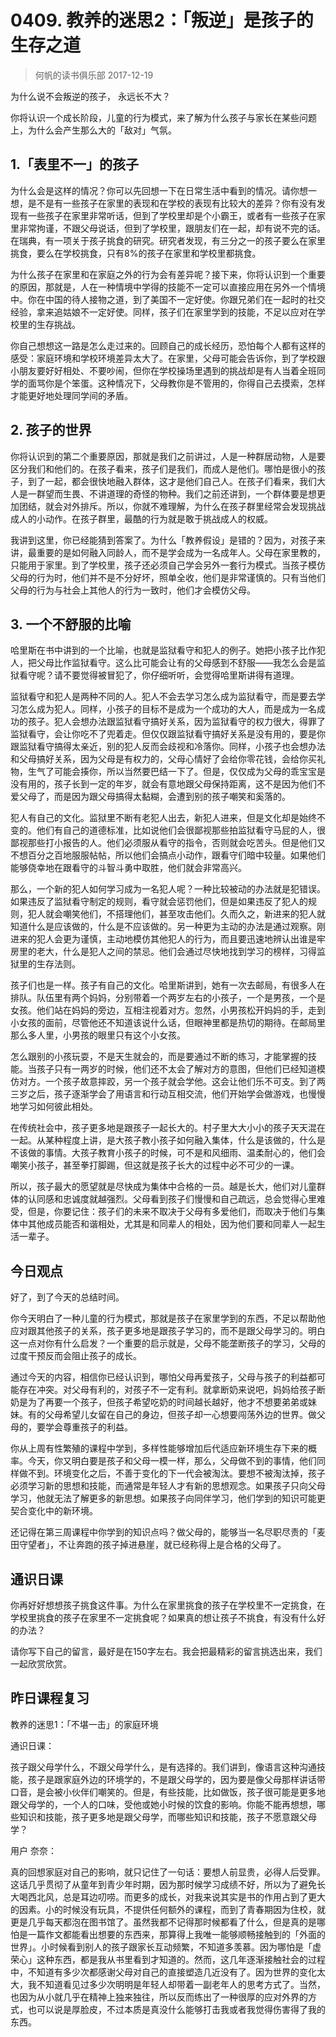 # 0409. 教养的迷思2：「叛逆」是孩子的生存之道
> 何帆的读书俱乐部
2017-12-19

为什么说不会叛逆的孩子， 永远长不大？

你将认识一个成长阶段，儿童的行为模式，来了解为什么孩子与家长在某些问题上，为什么会产生那么大的「敌对」气氛。

## 1.「表里不一」的孩子
为什么会是这样的情况？你可以先回想一下在日常生活中看到的情况。请你想一想，是不是有一些孩子在家里的表现和在学校的表现有比较大的差异？你有没有发现有一些孩子在家里非常听话，但到了学校里却是个小霸王，或者有一些孩子在家里非常拘谨，不跟父母说话，但到了学校里，跟朋友们在一起，却有说不完的话。在瑞典，有一项关于孩子挑食的研究。研究者发现，有三分之一的孩子要么在家里挑食，要么在学校挑食，只有8%的孩子在家里和学校里都挑食。

为什么孩子在家里和在家庭之外的行为会有差异呢？接下来，你将认识到一个重要的原因，那就是，人在一种情境中学得的技能不一定可以直接应用在另外一个情境中。你在中国的待人接物之道，到了美国不一定好使。你跟兄弟们在一起时的社交经验，拿来追姑娘不一定好使。同样，孩子们在家里学到的技能，不足以应对在学校里的生存挑战。

你自己想想这一路是怎么走过来的。回顾自己的成长经历，恐怕每个人都有这样的感受：家庭环境和学校环境差异太大了。在家里，父母可能会告诉你，到了学校跟小朋友要好好相处、不要吵闹，但你在学校操场里遇到的挑战却是有人当着全班同学的面骂你是个笨蛋。这种情况下，父母教你是不管用的，你得自己去摸索，怎样才能更好地处理同学间的矛盾。

## 2. 孩子的世界
你将认识到的第二个重要原因，那就是我们之前讲过，人是一种群居动物，人是要区分我们和他们的。在孩子看来，孩子们是我们，而成人是他们。哪怕是很小的孩子，到了一起，都会很快地融入群体，这才是他们自己人。在孩子们看来，我们大人是一群望而生畏、不讲道理的奇怪的物种。我们之前还讲到，一个群体要是想更加团结，就会对外排斥。所以，你就不难理解，为什么在孩子群里经常会发现挑战成人的小动作。在孩子群里，最酷的行为就是敢于挑战成人的权威。

我讲到这里，你已经能猜到答案了。为什么「教养假设」是错的？因为，对孩子来讲，最重要的是如何融入同龄人，而不是学会成为一名成年人。父母在家里教的，只能用于家里。到了学校里，孩子还必须自己学会另外一套行为模式。当孩子模仿父母的行为时，他们并不是不分好坏，照单全收，他们是非常谨慎的。只有当他们父母的行为与社会上其他人的行为一致时，他们才会模仿父母。

## 3. 一个不舒服的比喻
哈里斯在书中讲到的一个比喻，也就是监狱看守和犯人的例子。她把小孩子比作犯人，把父母比作监狱看守。这么比可能会让有的父母感到不舒服——我怎么会是监狱看守呢？请不要觉得被冒犯了，你仔细听听，会觉得哈里斯讲得有道理。

监狱看守和犯人是两种不同的人。犯人不会去学习怎么成为监狱看守，而是要去学习怎么成为犯人。同样，小孩子的目标不是成为一个成功的大人，而是成为一名成功的孩子。犯人会想办法跟监狱看守搞好关系，因为监狱看守的权力很大，得罪了监狱看守，会让你吃不了兜着走。但仅仅跟监狱看守搞好关系是没有用的，要是你跟监狱看守搞得太亲近，别的犯人反而会歧视和冷落你。同样，小孩子也会想办法和父母搞好关系，因为父母是有权力的，父母心情好了会给你零花钱，会给你买礼物，生气了可能会揍你，所以当然要巴结一下了。但是，仅仅成为父母的乖宝宝是没有用的，孩子长到一定的年岁，就会有意地跟父母保持距离，这不是因为他们不爱父母了，而是因为跟父母搞得太黏糊，会遭到别的孩子嘲笑和奚落的。

犯人有自己的文化。监狱里不断有老犯人出去，新犯人进来，但是文化却是始终不变的。他们有自己的道德标准，比如说他们会很鄙视那些拍监狱看守马屁的人，很鄙视那些打小报告的人。他们必须服从看守的指令，否则就会吃苦头。但是他们又不想百分之百地服服帖帖，所以他们会搞点小动作，跟看守们暗中较量。如果他们能够侥幸地在跟看守的斗智斗勇中取胜，他们就会非常高兴。

那么，一个新的犯人如何学习成为一名犯人呢？一种比较被动的办法就是犯错误。如果违反了监狱看守制定的规则，看守就会惩罚他们，但是如果违反了犯人的规则，犯人就会嘲笑他们，不搭理他们，甚至攻击他们。久而久之，新进来的犯人就知道什么是应该做的，什么是不应该做的。另一种更为主动的办法是通过观察。刚进来的犯人会更为谨慎，主动地模仿其他犯人的行为，而且要迅速地辨认出谁是牢房里的老大，什么是犯人之间的禁忌。他们会通过尽快地找到学习的榜样，习得监狱里的生存法则。 

孩子们也是一样。孩子有自己的文化。哈里斯讲到，她有一次去邮局，有很多人在排队。队伍里有两个妈妈，分别带着一个两岁左右的小孩子，一个是男孩，一个是女孩。他们站在妈妈的旁边，互相注视着对方。忽然，小男孩松开妈妈的手，走到小女孩的面前，尽管他还不知道该说什么话，但眼神里都是热切的期待。在邮局里那么多人里，小男孩的眼里只有这个小女孩。

怎么跟别的小孩玩耍，不是天生就会的，而是要通过不断的练习，才能掌握的技能。当孩子只有一两岁的时候，他们还不太会了解对方的意图，但他们已经知道模仿对方。一个孩子故意摔跤，另一个孩子就会学他。这会让他们乐不可支。到了两三岁之后，孩子逐渐学会了用语言和行动互相交流，他们开始学会做游戏，也慢慢地学习如何彼此相处。

在传统社会中，孩子更多地是跟孩子一起长大的。村子里大大小小的孩子天天混在一起。从某种程度上讲，是大孩子教小孩子如何融入集体，什么是该做的，什么是不该做的事情。大孩子教育小孩子的时候，可不是和风细雨、温柔耐心的，他们会嘲笑小孩子，甚至拳打脚踢，但这就是孩子长大的过程中必不可少的一课。

所以，孩子最大的愿望就是尽快成为集体中合格的一员。越是长大，他们对儿童群体的认同感和忠诚度就越强烈。父母看到孩子们慢慢和自己疏远，总会觉得心里难受，但是，你要记住：孩子们的未来不取决于父母有多爱他们，而取决于他们与集体中其他成员能否和谐相处，尤其是和同辈人的相处，因为他们要和同辈人一起生活一辈子。

## 今日观点
好了，到了今天的总结时间。

你今天明白了一种儿童的行为模式，那就是孩子在家里学到的东西，不足以帮助他应对跟其他孩子的关系，孩子更多地是跟孩子学习的，而不是跟父母学习的。明白这一点对你有什么启发？一个重要的启示就是，父母不能垄断孩子的学习，父母的过度干预反而会阻止孩子的成长。

通过今天的内容，相信你已经认识到，哪怕父母再爱孩子，父母与孩子的利益都可能存在冲突。对父母有利的，对孩子不一定有利。就拿断奶来说吧，妈妈给孩子断奶是为了再要一个孩子，但孩子希望吃奶的时间越长越好，他才不想要弟弟或妹妹。有的父母希望儿女留在自己的身边，但孩子却一心想要闯荡外边的世界。做父母的，要学会尊重孩子的利益。

你从上周有性繁殖的课程中学到，多样性能够增加后代适应新环境生存下来的概率。今天，你又明白要是孩子和父母一模一样，那么，父母做不到的事情，他们同样做不到。环境变化之后，不善于变化的下一代会被淘汰。要想不被淘汰掉，孩子必须学习新的思想和技能，而通常是年轻人才有新的思想观念。如果孩子只向父母学习，他就无法了解更多的新思想。如果孩子向同伴学习，他们学到的知识可能更契合变化中的新环境。

还记得在第三周课程中你学到的知识点吗？做父母的，能够当一名尽职尽责的「麦田守望者」，不让奔跑的孩子掉进悬崖，就已经称得上是合格的父母了。

## 通识日课
你再好好想想孩子挑食这件事。为什么在家里挑食的孩子在学校里不一定挑食，在学校里挑食的孩子在家里不一定挑食呢？如果真的想让孩子不挑食，有没有什么好的办法？

请你写下自己的留言，最好是在150字左右。我会把最精彩的留言挑选出来，我们一起欣赏欣赏。

## 昨日课程复习
教养的迷思1：「不堪一击」的家庭环境

通识日课：

孩子跟父母学什么，不跟父母学什么，是有选择的。我们讲到，像语言这种沟通技能，孩子是跟家庭外边的环境学的，不是跟父母学的，因为要是像父母那样讲话带口音，是会被小伙伴们嘲笑的。但是，有些技能，比如做饭，孩子很可能是更多地跟父母学的，一个人的口味，受他或她小时候的饮食的影响。你能不能再想想，哪些知识和技能，孩子更多地是跟父母学，而哪些知识和技能，孩子不愿意跟父母学？

用户 奈奈：

真的回想家庭对自己的影响，就只记住了一句话：要想人前显贵，必得人后受罪。这话几乎贯彻了从童年到青少年时期，因为那时候学习成绩不好，所以为了避免长大喝西北风，总是耳边叨唠。而更多的成长，对我来说其实是书的作用占到了更大的因素。小的时候没有玩具，不提供任何额外的课程，而到了青春期因为住校，就更是几乎每天都泡在图书馆了。虽然我都不记得那时候都看了什么，但是真的是哪怕是一篇作文都能看出想要的东西来，那算得上我唯一能够顺畅接触到的「外面的世界」。小时候看到别人的孩子跟家长互动频繁，不知道多羡慕。因为哪怕是「虚荣心」这种东西，都是我从书里看到才知道的。然而，这几年逐渐接触社会的过程中，不知道有多少次都感谢父母对自己的直接塑造几近没有了。因为世界的变化太大，我不知道看见过多少次明明是年轻人却带着一副老年人的思考方式了。当然，也因为从小就几乎在精神上独来独往，所以反而练出了一种很厚的应对外界的方式，也可以说是厚脸皮，不过本质是真没什么能够打击我或者我觉得伤害得了我的东西。




